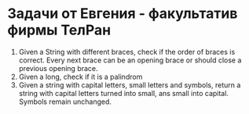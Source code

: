 # Задачи от Евгения - факультатив фирмы ТелРан

1. Given a String with different braces, check if the order of braces is correct. Every next brace can be an opening brace or should close a previous opening brace.
2. Given a long, check if it is a palindrom
3. Given a string with capital letters, small letters and symbols, return a string with capital letters turned into small, ans small into capital. Symbols remain unchanged.